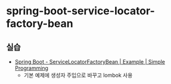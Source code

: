 # spring-boot-service-locator-factory-bean

## 실습
* [Spring Boot - ServiceLocatorFactoryBean | Example | Simple Programming](https://www.youtube.com/watch?v=rHk5pijFymo)
  * 기본 예제에 생성자 주입으로 바꾸고 lombok 사용

